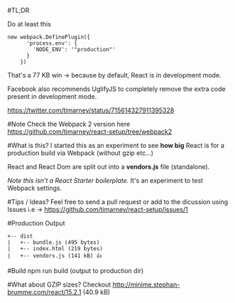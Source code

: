 #TL;DR

Do at least this

```
new webpack.DefinePlugin({
      'process.env': {
        'NODE_ENV': '"production"'
      }
    })
```
That's a 77 KB win -> because by default, React is in development mode.

Facebook also recommends UglifyJS to completely remove the extra code present in development mode.

https://twitter.com/timarney/status/715614327911395328

#Note
Check the Webpack 2 version here https://github.com/timarney/react-setup/tree/webpack2

#What is this?
I started this as an experiment to see **how big** React is for a production build via Webpack (without gzip etc...)

React and React Dom are split out into a **vendors.js** file (standalone).


*Note this isn't a React Starter boilerplate.*  It's an experiment to test Webpack settings.


#Tips / Ideas?
Feel free to send a pull request or add to the dicussion using Issues i.e -> https://github.com/timarney/react-setup/issues/1

#Production Output
```
+-- dist
|   +-- bundle.js (495 bytes)
|   +-- index.html (219 bytes)
|   +-- vendors.js (141 kB) 👍
```

#Build
npm run build (output to production dir)

#What about GZIP sizes?
Checkout http://minime.stephan-brumme.com/react/15.2.1 (40.9 kB)
